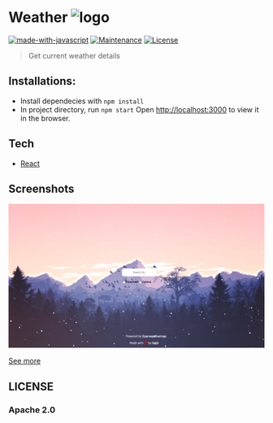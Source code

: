 # Weather  ![logo](public/favicon.ico)



[![made-with-javascript](https://img.shields.io/badge/Made%20with-JavaScript-1f425f.svg)](https://www.javascript.com/)
[![Maintenance](https://img.shields.io/badge/Maintained%3F-yes-green.svg)](hhttps://github.com/shaikhsajid1111/weather/graphs/commit-activity)
[![License](https://img.shields.io/badge/License-Apache%202.0-blue.svg)](https://opensource.org/licenses/Apache-2.0)


> Get current weather details


## Installations:

- Install dependecies with `npm install` 
- In project directory, run `npm start` 
    Open [http://localhost:3000](http://localhost:3000) to view it in the browser.

## Tech
- [React](https://reactjs.org/)


## Screenshots

![Screenhots](screenshots/weather.png)



[See more](screenshots/gif.gif)


## LICENSE
 ### Apache 2.0
